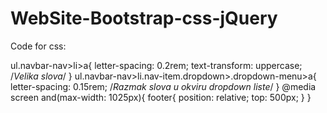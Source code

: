 # WebSite-Bootstrap-css-jQuery



Code for css:

ul.navbar-nav>li>a{
	letter-spacing: 0.2rem;
	text-transform: uppercase; /*Velika slova*/
}
ul.navbar-nav>li.nav-item.dropdown>.dropdown-menu>a{
	letter-spacing: 0.15rem; /*Razmak slova u okviru dropdown liste*/
}
@media screen and(max-width: 1025px){
  footer{
    position: relative;
    top: 500px;
  }
} 
